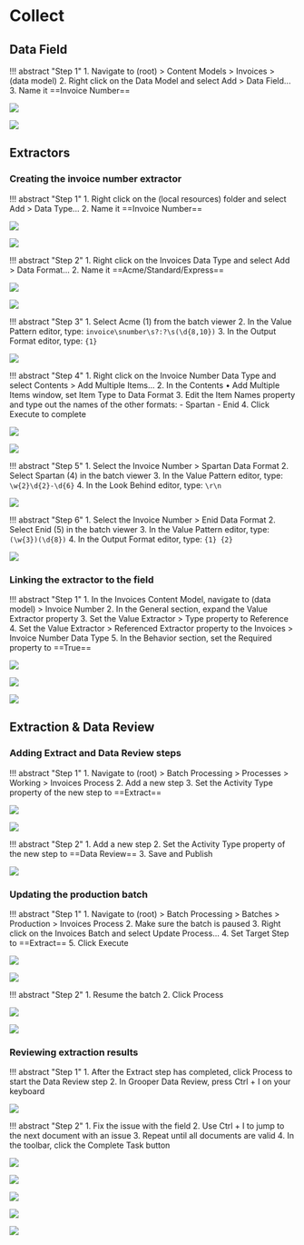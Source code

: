 # Collect

## Data Field

!!! abstract "Step 1"
    1. Navigate to (root) > Content Models > Invoices > (data model)
    2. Right click on the Data Model and select Add > Data Field...
    3. Name it ==Invoice Number==

![](img/4-1/001.png)

![](img/4-1/003.png)

## Extractors

### Creating the invoice number extractor

!!! abstract "Step 1"
    1. Right click on the (local resources) folder and select Add > Data Type...
    2. Name it ==Invoice Number==

![](img/4-1/004.png)

![](img/4-1/006.png)

!!! abstract "Step 2"
    1. Right click on the Invoices Data Type and select Add > Data Format...
    2. Name it ==Acme/Standard/Express==

![](img/4-1/007.png)

![](img/4-1/009.png)

!!! abstract "Step 3"
    1. Select Acme (1) from the batch viewer
    2. In the Value Pattern editor, type:
        ```
        invoice\snumber\s?:?\s(\d{8,10})
        ```
    3. In the Output Format editor, type:
        ```
        {1}
        ```

![](img/4-1/012.png)

!!! abstract "Step 4"
    1. Right click on the Invoice Number Data Type and select Contents > Add Multiple Items...
    2. In the Contents • Add Multiple Items window, set Item Type to Data Format
    3. Edit the Item Names property and type out the names of the other formats:
        - Spartan
        - Enid
    4. Click Execute to complete

![](img/4-1/013.png)

![](img/4-1/014.png)

!!! abstract "Step 5"
    1. Select the Invoice Number > Spartan Data Format
    2. Select Spartan (4) in the batch viewer
    3. In the Value Pattern editor, type:
        ```
        \w{2}\d{2}-\d{6}
        ```
    4. In the Look Behind editor, type:
        ```
        \r\n
        ```

![](img/4-1/020.png)

!!! abstract "Step 6"
    1. Select the Invoice Number > Enid Data Format
    2. Select Enid (5) in the batch viewer
    3. In the Value Pattern editor, type:
        ```
        (\w{3})(\d{8})
        ```
    4. In the Output Format editor, type:
        ```
        {1} {2}
        ```

![](img/4-1/022-2.png)

### Linking the extractor to the field

!!! abstract "Step 1"
    1. In the Invoices Content Model, navigate to (data model) > Invoice Number
    2. In the General section, expand the Value Extractor property
    3. Set the Value Extractor > Type property to Reference
    4. Set the Value Extractor > Referenced Extractor property to the Invoices > Invoice Number Data Type
    5. In the Behavior section, set the Required property to ==True==

![](img/4-1/030.png)

![](img/4-1/033.png)

![](img/4-1/042.png)

## Extraction & Data Review

### Adding Extract and Data Review steps

!!! abstract "Step 1"
    1. Navigate to (root) > Batch Processing > Processes > Working > Invoices Process
    2. Add a new step
    3. Set the Activity Type property of the new step to ==Extract==

![](img/4-2/001.png)

![](img/4-2/002.png)

!!! abstract "Step 2"
    1. Add a new step
    2. Set the Activity Type property of the new step to ==Data Review==
    3. Save and Publish

![](img/4-2/003.png)

### Updating the production batch

!!! abstract "Step 1"
    1. Navigate to (root) > Batch Processing > Batches > Production > Invoices Process
    2. Make sure the batch is paused
    3. Right click on the Invoices Batch and select Update Process...
    4. Set Target Step to ==Extract==
    5. Click Execute

![](img/4-2/005.png)

![](img/4-2/006.png)

!!! abstract "Step 2"
    1. Resume the batch
    2. Click Process

![](img/4-2/008.png)

![](img/4-2/010.png)

### Reviewing extraction results

!!! abstract "Step 1"
    1. After the Extract step has completed, click Process to start the Data Review step
    2. In Grooper Data Review, press Ctrl + I on your keyboard

![](img/4-2/011.png)

!!! abstract "Step 2"
    1. Fix the issue with the field
    2. Use Ctrl + I to jump to the next document with an issue
    3. Repeat until all documents are valid
    4. In the toolbar, click the Complete Task button

![](img/4-2/018.png)

![](img/4-2/020.png)

![](img/4-2/024.png)

![](img/4-2/027.png)

![](img/4-2/028.png)